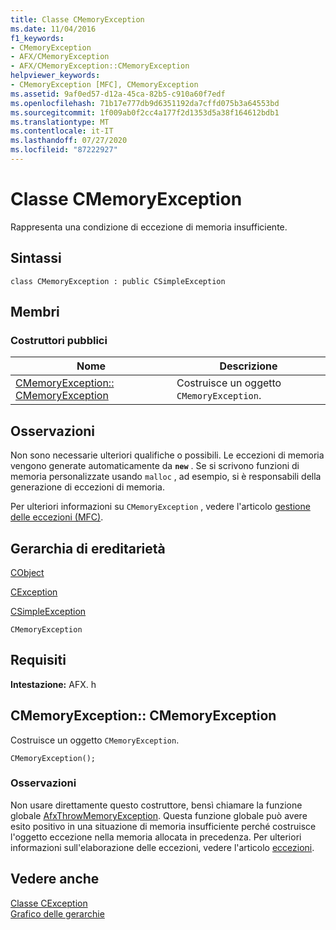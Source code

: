```yaml
---
title: Classe CMemoryException
ms.date: 11/04/2016
f1_keywords:
- CMemoryException
- AFX/CMemoryException
- AFX/CMemoryException::CMemoryException
helpviewer_keywords:
- CMemoryException [MFC], CMemoryException
ms.assetid: 9af0ed57-d12a-45ca-82b5-c910a60f7edf
ms.openlocfilehash: 71b17e777db9d6351192da7cffd075b3a64553bd
ms.sourcegitcommit: 1f009ab0f2cc4a177f2d1353d5a38f164612bdb1
ms.translationtype: MT
ms.contentlocale: it-IT
ms.lasthandoff: 07/27/2020
ms.locfileid: "87222927"
---
```

# <a name="cmemoryexception-class"></a>Classe CMemoryException

Rappresenta una condizione di eccezione di memoria insufficiente.

## <a name="syntax"></a>Sintassi

```
class CMemoryException : public CSimpleException
```

## <a name="members"></a>Membri

### <a name="public-constructors"></a>Costruttori pubblici

|Nome|Descrizione|
|----------|-----------------|
|[CMemoryException:: CMemoryException](#cmemoryexception)|Costruisce un oggetto `CMemoryException`.|

## <a name="remarks"></a>Osservazioni

Non sono necessarie ulteriori qualifiche o possibili. Le eccezioni di memoria vengono generate automaticamente da **`new`** . Se si scrivono funzioni di memoria personalizzate usando `malloc` , ad esempio, si è responsabili della generazione di eccezioni di memoria.

Per ulteriori informazioni su `CMemoryException` , vedere l'articolo [gestione delle eccezioni (MFC)](../../mfc/exception-handling-in-mfc.md).

## <a name="inheritance-hierarchy"></a>Gerarchia di ereditarietà

[CObject](../../mfc/reference/cobject-class.md)

[CException](../../mfc/reference/cexception-class.md)

[CSimpleException](../../mfc/reference/csimpleexception-class.md)

`CMemoryException`

## <a name="requirements"></a>Requisiti

**Intestazione:** AFX. h

## <a name="cmemoryexceptioncmemoryexception"></a><a name="cmemoryexception"></a>CMemoryException:: CMemoryException

Costruisce un oggetto `CMemoryException`.

```
CMemoryException();
```

### <a name="remarks"></a>Osservazioni

Non usare direttamente questo costruttore, bensì chiamare la funzione globale [AfxThrowMemoryException](exception-processing.md#afxthrowmemoryexception). Questa funzione globale può avere esito positivo in una situazione di memoria insufficiente perché costruisce l'oggetto eccezione nella memoria allocata in precedenza. Per ulteriori informazioni sull'elaborazione delle eccezioni, vedere l'articolo [eccezioni](../exception-handling-in-mfc.md).

## <a name="see-also"></a>Vedere anche

[Classe CException](cexception-class.md)<br/>
[Grafico delle gerarchie](../hierarchy-chart.md)
